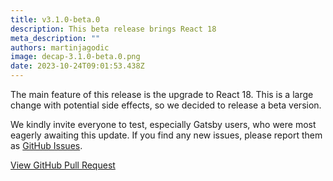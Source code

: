 ```yaml
---
title: v3.1.0-beta.0
description: This beta release brings React 18
meta_description: ""
authors: martinjagodic
image: decap-3.1.0-beta.0.png
date: 2023-10-24T09:01:53.438Z
---
```


The main feature of this release is the upgrade to React 18. This is a large change with potential side effects, so we decided to release a beta version.

We kindly invite everyone to test, especially Gatsby users, who were most eagerly awaiting this update. If you find any new issues, please report them as [GitHub Issues](https://github.com/decaporg/decap-cms/issues).

[View GitHub Pull Request](https://github.com/decaporg/decap-cms/pull/6941)
